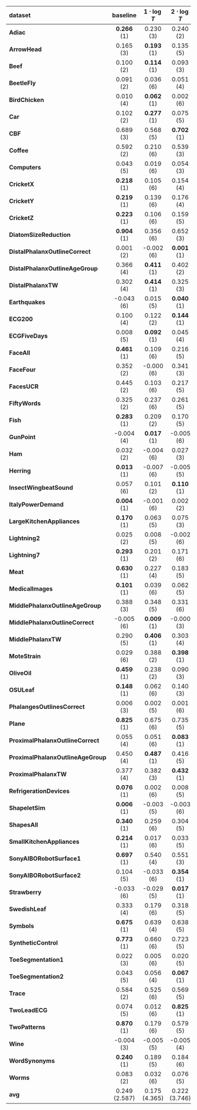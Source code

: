 | **dataset**                        | **baseline**               | **$1\cdot \log{T}$** | **$2\cdot \log{T}$** | **$3\cdot \log{T}$** | **$4\cdot \log{T}$** | **$5\cdot \log{T}$** |
|:-----------------------------------|:------------------:|:-----------------------------:|:-----------------------------:|:-----------------------------:|:-----------------------------:|:-----------------------------:|
| **Adiac**                          | **0.266** (1) | 0.230 (3)                     | 0.240 (2)                     | 0.201 (6)                     | 0.225 (4)                     | 0.215 (5)                     |
| **ArrowHead**                      | 0.165 (3)          | **0.193** (1)            | 0.135 (5)                     | 0.166 (2)                     | 0.113 (6)                     | 0.141 (4)                     |
| **Beef**                           | 0.100 (2)          | **0.114** (1)            | 0.093 (3)                     | 0.078 (6)                     | 0.090 (4)                     | 0.083 (5)                     |
| **BeetleFly**                      | 0.091 (2)          | 0.036 (6)                     | 0.051 (4)                     | 0.050 (5)                     | 0.070 (3)                     | **0.108** (1)            |
| **BirdChicken**                    | 0.010 (4)          | **0.062** (1)            | 0.002 (6)                     | 0.012 (3)                     | 0.010 (5)                     | 0.018 (2)                     |
| **Car**                            | 0.102 (2)          | **0.277** (1)            | 0.075 (5)                     | 0.081 (4)                     | 0.065 (6)                     | 0.083 (3)                     |
| **CBF**                            | 0.689 (3)          | 0.568 (5)                     | **0.702** (1)            | 0.689 (2)                     | 0.599 (4)                     | 0.441 (6)                     |
| **Coffee**                         | 0.592 (2)          | 0.210 (6)                     | 0.539 (3)                     | 0.503 (4)                     | 0.352 (5)                     | **0.763** (1)            |
| **Computers**                      | 0.043 (5)          | 0.019 (6)                     | 0.054 (3)                     | 0.048 (4)                     | **0.067** (1)            | 0.059 (2)                     |
| **CricketX**                       | **0.218** (1) | 0.105 (6)                     | 0.154 (4)                     | 0.152 (5)                     | 0.171 (3)                     | 0.185 (2)                     |
| **CricketY**                       | **0.219** (1) | 0.139 (6)                     | 0.176 (4)                     | 0.187 (2)                     | 0.174 (5)                     | 0.183 (3)                     |
| **CricketZ**                       | **0.223** (1) | 0.106 (6)                     | 0.159 (5)                     | 0.165 (3)                     | 0.162 (4)                     | 0.180 (2)                     |
| **DiatomSizeReduction**            | **0.904** (1) | 0.356 (6)                     | 0.652 (3)                     | 0.725 (2)                     | 0.610 (4)                     | 0.429 (5)                     |
| **DistalPhalanxOutlineCorrect**    | 0.001 (2)          | -0.002 (6)                    | **0.001** (1)            | -0.001 (5)                    | -0.001 (4)                    | -0.001 (3)                    |
| **DistalPhalanxOutlineAgeGroup**   | 0.366 (4)          | **0.411** (1)            | 0.402 (2)                     | 0.363 (5)                     | 0.360 (6)                     | 0.366 (3)                     |
| **DistalPhalanxTW**                | 0.302 (4)          | **0.414** (1)            | 0.325 (3)                     | 0.345 (2)                     | 0.301 (5)                     | 0.285 (6)                     |
| **Earthquakes**                    | -0.043 (6)         | 0.015 (5)                     | **0.040** (1)            | 0.035 (2)                     | 0.033 (3)                     | 0.033 (4)                     |
| **ECG200**                         | 0.100 (4)          | 0.122 (2)                     | **0.144** (1)            | 0.100 (5)                     | 0.083 (6)                     | 0.108 (3)                     |
| **ECGFiveDays**                    | 0.008 (5)          | **0.092** (1)            | 0.045 (4)                     | 0.090 (2)                     | 0.002 (6)                     | 0.051 (3)                     |
| **FaceAll**                        | **0.461** (1) | 0.109 (6)                     | 0.216 (5)                     | 0.370 (3)                     | 0.365 (4)                     | 0.457 (2)                     |
| **FaceFour**                       | 0.352 (2)          | -0.000 (6)                    | 0.341 (3)                     | 0.259 (5)                     | 0.316 (4)                     | **0.419** (1)            |
| **FacesUCR**                       | 0.445 (2)          | 0.103 (6)                     | 0.217 (5)                     | 0.357 (3)                     | 0.343 (4)                     | **0.459** (1)            |
| **FiftyWords**                     | 0.325 (2)          | 0.237 (6)                     | 0.261 (5)                     | 0.299 (4)                     | 0.320 (3)                     | **0.325** (1)            |
| **Fish**                           | **0.283** (1) | 0.209 (2)                     | 0.170 (5)                     | 0.179 (3)                     | 0.174 (4)                     | 0.143 (6)                     |
| **GunPoint**                       | -0.004 (4)         | **0.017** (1)            | -0.005 (6)                    | -0.003 (3)                    | -0.003 (2)                    | -0.005 (5)                    |
| **Ham**                            | 0.032 (2)          | -0.004 (6)                    | 0.027 (3)                     | **0.042** (1)            | 0.018 (5)                     | 0.024 (4)                     |
| **Herring**                        | **0.013** (1) | -0.007 (6)                    | -0.005 (5)                    | 0.004 (4)                     | 0.007 (3)                     | 0.008 (2)                     |
| **InsectWingbeatSound**            | 0.057 (6)          | 0.101 (2)                     | **0.110** (1)            | 0.086 (3)                     | 0.082 (4)                     | 0.070 (5)                     |
| **ItalyPowerDemand**               | **0.004** (1) | -0.001 (6)                    | 0.002 (2)                     | 0.001 (5)                     | 0.001 (4)                     | 0.002 (3)                     |
| **LargeKitchenAppliances**         | **0.170** (1) | 0.063 (5)                     | 0.075 (3)                     | 0.067 (4)                     | 0.049 (6)                     | 0.078 (2)                     |
| **Lightning2**                     | 0.025 (2)          | 0.008 (5)                     | -0.002 (6)                    | 0.008 (4)                     | 0.010 (3)                     | **0.039** (1)            |
| **Lightning7**                     | **0.293** (1) | 0.201 (2)                     | 0.171 (6)                     | 0.171 (5)                     | 0.190 (4)                     | 0.196 (3)                     |
| **Meat**                           | **0.630** (1) | 0.227 (4)                     | 0.183 (5)                     | 0.095 (6)                     | 0.418 (2)                     | 0.283 (3)                     |
| **MedicalImages**                  | **0.101** (1) | 0.039 (6)                     | 0.062 (5)                     | 0.067 (4)                     | 0.069 (3)                     | 0.075 (2)                     |
| **MiddlePhalanxOutlineAgeGroup**   | 0.388 (3)          | 0.348 (5)                     | 0.331 (6)                     | 0.379 (4)                     | 0.392 (2)                     | **0.408** (1)            |
| **MiddlePhalanxOutlineCorrect**    | -0.005 (6)         | **0.009** (1)            | -0.000 (3)                    | 0.000 (2)                     | -0.002 (4)                    | -0.003 (5)                    |
| **MiddlePhalanxTW**                | 0.290 (5)          | **0.406** (1)            | 0.303 (4)                     | 0.325 (3)                     | 0.328 (2)                     | 0.279 (6)                     |
| **MoteStrain**                     | 0.029 (6)          | 0.388 (2)                     | **0.398** (1)            | 0.369 (4)                     | 0.378 (3)                     | 0.352 (5)                     |
| **OliveOil**                       | **0.459** (1) | 0.238 (2)                     | 0.090 (3)                     | 0.017 (5)                     | -0.007 (6)                    | 0.081 (4)                     |
| **OSULeaf**                        | **0.148** (1) | 0.062 (6)                     | 0.140 (3)                     | 0.126 (5)                     | 0.136 (4)                     | 0.140 (2)                     |
| **PhalangesOutlinesCorrect**       | 0.006 (3)          | 0.002 (5)                     | 0.001 (6)                     | 0.006 (4)                     | 0.010 (2)                     | **0.010** (1)            |
| **Plane**                          | **0.825** (1) | 0.675 (6)                     | 0.735 (5)                     | 0.765 (4)                     | 0.815 (3)                     | 0.820 (2)                     |
| **ProximalPhalanxOutlineCorrect**  | 0.055 (4)          | 0.051 (6)                     | **0.083** (1)            | 0.062 (3)                     | 0.052 (5)                     | 0.064 (2)                     |
| **ProximalPhalanxOutlineAgeGroup** | 0.450 (4)          | **0.487** (1)            | 0.416 (5)                     | 0.386 (6)                     | 0.466 (2)                     | 0.461 (3)                     |
| **ProximalPhalanxTW**              | 0.377 (4)          | 0.382 (3)                     | **0.432** (1)            | 0.384 (2)                     | 0.357 (5)                     | 0.347 (6)                     |
| **RefrigerationDevices**           | **0.076** (1) | 0.002 (6)                     | 0.008 (5)                     | 0.025 (4)                     | 0.037 (3)                     | 0.037 (2)                     |
| **ShapeletSim**                    | **0.006** (1) | -0.003 (5)                    | -0.003 (6)                    | -0.002 (4)                    | 0.000 (3)                     | 0.003 (2)                     |
| **ShapesAll**                      | **0.340** (1) | 0.259 (6)                     | 0.304 (5)                     | 0.318 (4)                     | 0.320 (3)                     | 0.326 (2)                     |
| **SmallKitchenAppliances**         | **0.214** (1) | 0.017 (6)                     | 0.033 (5)                     | 0.045 (4)                     | 0.049 (3)                     | 0.052 (2)                     |
| **SonyAIBORobotSurface1**          | **0.697** (1) | 0.540 (4)                     | 0.551 (3)                     | 0.604 (2)                     | 0.490 (5)                     | 0.465 (6)                     |
| **SonyAIBORobotSurface2**          | 0.104 (5)          | -0.033 (6)                    | **0.354** (1)            | 0.298 (2)                     | 0.287 (3)                     | 0.226 (4)                     |
| **Strawberry**                     | -0.033 (6)         | -0.029 (5)                    | **0.017** (1)            | -0.011 (3)                    | -0.009 (2)                    | -0.027 (4)                    |
| **SwedishLeaf**                    | 0.333 (4)          | 0.179 (6)                     | 0.318 (5)                     | 0.368 (2)                     | 0.353 (3)                     | **0.376** (1)            |
| **Symbols**                        | **0.675** (1) | 0.639 (4)                     | 0.638 (5)                     | 0.649 (3)                     | 0.632 (6)                     | 0.655 (2)                     |
| **SyntheticControl**               | **0.773** (1) | 0.660 (6)                     | 0.723 (5)                     | 0.761 (2)                     | 0.727 (4)                     | 0.741 (3)                     |
| **ToeSegmentation1**               | 0.022 (3)          | 0.005 (6)                     | 0.020 (5)                     | 0.021 (4)                     | **0.024** (1)            | 0.023 (2)                     |
| **ToeSegmentation2**               | 0.043 (5)          | 0.056 (4)                     | **0.067** (1)            | 0.042 (6)                     | 0.063 (2)                     | 0.060 (3)                     |
| **Trace**                          | 0.584 (2)          | 0.525 (6)                     | 0.569 (5)                     | 0.576 (4)                     | **0.585** (1)            | 0.577 (3)                     |
| **TwoLeadECG**                     | 0.074 (5)          | 0.012 (6)                     | **0.825** (1)            | 0.126 (4)                     | 0.476 (2)                     | 0.359 (3)                     |
| **TwoPatterns**                    | **0.870** (1) | 0.179 (6)                     | 0.579 (5)                     | 0.768 (4)                     | 0.770 (3)                     | 0.776 (2)                     |
| **Wine**                           | -0.004 (3)         | -0.005 (5)                    | -0.005 (4)                    | -0.002 (2)                    | **-0.002** (1)           | -0.007 (6)                    |
| **WordSynonyms**                   | **0.240** (1) | 0.189 (5)                     | 0.184 (6)                     | 0.214 (4)                     | 0.224 (3)                     | 0.235 (2)                     |
| **Worms**                          | 0.083 (2)          | 0.032 (6)                     | 0.076 (5)                     | 0.078 (3)                     | 0.077 (4)                     | **0.085** (1)            |
| **avg**                           | 0.249 (2.587)      | 0.175 (4.365)                 | 0.222 (3.746)                 | 0.217 (3.635)                 | 0.220 (3.635)                 | 0.226 (3.032)                 |
